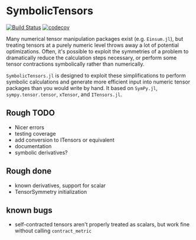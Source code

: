 # SymbolicTensors

[![Build Status](https://travis-ci.com/rjrosati/SymbolicTensors.jl.svg?token=zMDX3GmCZbdBcf9JWMdp&branch=master)](https://travis-ci.com/rjrosati/SymbolicTensors.jl)
[![codecov](https://codecov.io/gh/rjrosati/SymbolicTensors.jl/branch/master/graph/badge.svg?token=JKgibtSJzc)](https://codecov.io/gh/rjrosati/SymbolicTensors.jl)



Many numerical tensor manipulation packages exist (e.g. `Einsum.jl`), but treating tensors at a purely numeric level throws away a lot of potential optimizations.
Often, it's possible to exploit the symmetries of a problem to dramatically reduce the calculation steps necessary, or perform some tensor contractions symbolically rather than numerically.

`SymbolicTensors.jl` is designed to exploit these simplifications to perform symbolic calculations and generate more efficient input into numeric tensor packages than you would write by hand. It based on `SymPy.jl`, `sympy.tensor.tensor`, `xTensor`, and `ITensors.jl`.

## Rough TODO
* Nicer errors
* testing coverage
* add conversion to ITensors or equivalent
* documentation
* symbolic derivatives?
## Rough done
* known derivatives, support for scalar
* TensorSymmetry initialization
## known bugs
* self-contracted tensors aren't properly treated as scalars, but work fine without calling `contract_metric`
